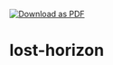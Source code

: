 [![Download as PDF](https://img.shields.io/badge/Download-PDF-brightgreen.svg)](https://github-pdf.herokuapp.com/hhirsch/lost-horizon/blob/master/README.pdf)
# lost-horizon
